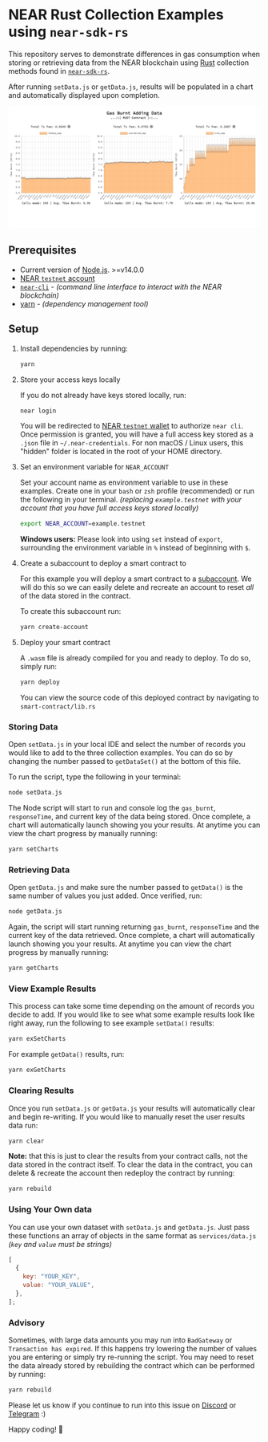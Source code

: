 # NEAR Rust Collection Examples using `near-sdk-rs`

This repository serves to demonstrate differences in gas consumption when storing or retrieving data from the NEAR blockchain using [Rust](https://www.rust-lang.org/) collection methods found in [`near-sdk-rs`](https://github.com/near/near-sdk-rs).

After running `setData.js` or `getData.js`, results will be populated in a chart and automatically displayed upon completion.

![example chart screenshot](assets/example_results_screenshot.png)

## Prerequisites

- Current version of [Node.js](https://nodejs.org/). >=v14.0.0
- [NEAR `testnet` account](https://wallet.testnet.near.org/)
- [`near-cli`](https://docs.near.org/docs/development/near-cli#setup) - _(command line interface to interact with the NEAR blockchain)_
- [yarn](https://classic.yarnpkg.com/en/docs/install) - _(dependency management tool)_

## Setup

1. Install dependencies by running:

   ```bash
   yarn
   ```

2. Store your access keys locally

   If you do not already have keys stored locally, run:

   ```bash
   near login
   ```

   You will be redirected to [NEAR `testnet` wallet](https://wallet.testnet.near.org/) to authorize `near cli`. Once permission is granted, you will have a full access key stored as a `.json` file in `~/.near-credentials`. For non macOS / Linux users, this "hidden" folder is located in the root of your HOME directory.

3. Set an environment variable for `NEAR_ACCOUNT`

   Set your account name as environment variable to use in these examples. Create one in your `bash` or `zsh` profile (recommended) or run the following in your terminal. _(replacing `example.testnet` with your account that you have full access keys stored locally)_

   ```bash
   export NEAR_ACCOUNT=example.testnet
   ```

   **Windows users:** Please look into using `set` instead of `export`, surrounding the environment variable in `%` instead of beginning with `$`.

4. Create a subaccount to deploy a smart contract to

   For this example you will deploy a smart contract to a [subaccount](https://docs.near.org/docs/concepts/account#subaccounts). We will do this so we can easily delete and recreate an account to reset _all_ of the data stored in the contract.

   To create this subaccount run:

   ```bash
   yarn create-account
   ```

5. Deploy your smart contract

   A `.wasm` file is already compiled for you and ready to deploy. To do so, simply run:

   ```bash
   yarn deploy
   ```

   You can view the source code of this deployed contract by navigating to `smart-contract/lib.rs`

### Storing Data

Open `setData.js` in your local IDE and select the number of records you would like to add to the three collection examples. You can do so by changing the number passed to `getDataSet()` at the bottom of this file.

To run the script, type the following in your terminal:

```bash
node setData.js
```

The Node script will start to run and console log the `gas_burnt`, `responseTime`, and current key of the data being stored. Once complete, a chart will automatically launch showing you your results. At anytime you can view the chart progress by manually running:

```bash
yarn setCharts
```

### Retrieving Data

Open `getData.js` and make sure the number passed to `getData()` is the same number of values you just added. Once verified, run:

```bash
node getData.js
```

Again, the script will start running returning `gas_burnt`, `responseTime` and the current key of the data retrieved. Once complete, a chart will automatically launch showing you your results. At anytime you can view the chart progress by manually running:

```bash
yarn getCharts
```

### View Example Results

This process can take some time depending on the amount of records you decide to add. If you would like to see what some example results look like right away, run the following to see example `setData()` results:

```bash
yarn exSetCharts
```

For example `getData()` results, run:

```bash
yarn exGetCharts
```

### Clearing Results

Once you run `setData.js` or `getData.js` your results will automatically clear and begin re-writing. If you would like to manually reset the user results data run:

```bash
yarn clear
```

**Note:** that this is just to clear the results from your contract calls, not the data stored in the contract itself. To clear the data in the contract, you can delete & recreate the account then redeploy the contract by running:

```bash
yarn rebuild
```

### Using Your Own data

You can use your own dataset with `setData.js` and `getData.js`. Just pass these functions an array of objects in the same format as `services/data.js` _(`key` and `value` must be strings)_

```js
[
  {
    key: "YOUR_KEY",
    value: "YOUR_VALUE",
  },
];
```

### Advisory

Sometimes, with large data amounts you may run into `BadGateway` or `Transaction has expired`. If this happens try lowering the number of values you are entering or simply try re-running the script. You may need to reset the data already stored by rebuilding the contract which can be performed by running:

```bash
yarn rebuild
```

Please let us know if you continue to run into this issue on [Discord](http://near.chat) or [Telegram](https://t.me/cryptonear) :)

Happy coding! 🚀
